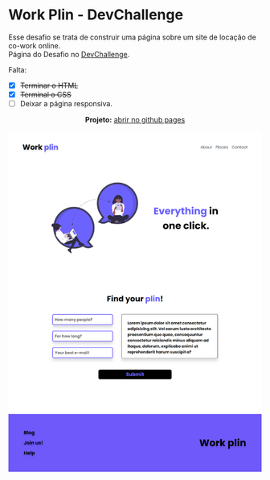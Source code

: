 # Work Plin - DevChallenge

Esse desafio se trata de construir uma página sobre um site de locação de co-work online. <br>
Página do Desafio no <a href="https://www.devchallenge.com.br/challenges/5fb5baad237c230021976396/details">DevChallenge</a>.

Falta:

- [x] ~~Terminar o HTML~~
- [x] ~~Terminal o CSS~~
- [ ] Deixar a página responsiva.

<p align="center"><strong>Projeto:</strong> <a href="https://luizfranzon.github.io/Codar-DevChallenge/meu_projeto/index.html">abrir no github pages</a></p>
<img src="./Projeto/Imagens/final.png">
